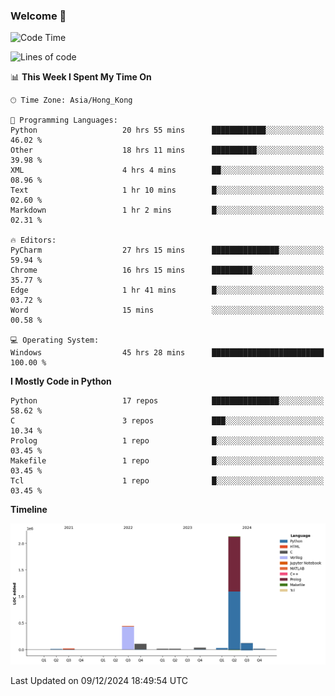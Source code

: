 ### Welcome 👋

<!--START_SECTION:waka-->
![Code Time](http://img.shields.io/badge/Code%20Time-1%2C103%20hrs%208%20mins-blue)

![Lines of code](https://img.shields.io/badge/From%20Hello%20World%20I%27ve%20Written-2.9%20million%20lines%20of%20code-blue)

📊 **This Week I Spent My Time On** 

```text
🕑︎ Time Zone: Asia/Hong_Kong

💬 Programming Languages: 
Python                   20 hrs 55 mins      ████████████░░░░░░░░░░░░░   46.02 % 
Other                    18 hrs 11 mins      ██████████░░░░░░░░░░░░░░░   39.98 % 
XML                      4 hrs 4 mins        ██░░░░░░░░░░░░░░░░░░░░░░░   08.96 % 
Text                     1 hr 10 mins        █░░░░░░░░░░░░░░░░░░░░░░░░   02.60 % 
Markdown                 1 hr 2 mins         █░░░░░░░░░░░░░░░░░░░░░░░░   02.31 % 

🔥 Editors: 
PyCharm                  27 hrs 15 mins      ███████████████░░░░░░░░░░   59.94 % 
Chrome                   16 hrs 15 mins      █████████░░░░░░░░░░░░░░░░   35.77 % 
Edge                     1 hr 41 mins        █░░░░░░░░░░░░░░░░░░░░░░░░   03.72 % 
Word                     15 mins             ░░░░░░░░░░░░░░░░░░░░░░░░░   00.58 % 

💻 Operating System: 
Windows                  45 hrs 28 mins      █████████████████████████   100.00 % 
```

**I Mostly Code in Python** 

```text
Python                   17 repos            ███████████████░░░░░░░░░░   58.62 % 
C                        3 repos             ███░░░░░░░░░░░░░░░░░░░░░░   10.34 % 
Prolog                   1 repo              █░░░░░░░░░░░░░░░░░░░░░░░░   03.45 % 
Makefile                 1 repo              █░░░░░░░░░░░░░░░░░░░░░░░░   03.45 % 
Tcl                      1 repo              █░░░░░░░░░░░░░░░░░░░░░░░░   03.45 % 
```



**Timeline**

![Lines of Code chart](https://raw.githubusercontent.com/xhj2501/xhj2501/main/assets/bar_graph.png)


 Last Updated on 09/12/2024 18:49:54 UTC
<!--END_SECTION:waka-->

